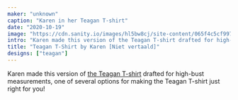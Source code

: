 ```yaml
---
maker: "unknown"
caption: "Karen in her Teagan T-shirt"
date: "2020-10-19"
image: "https://cdn.sanity.io/images/hl5bw8cj/site-content/065f4c5cf9977fa2a24938964fb1e700a2dd1ea2-2048x2048.jpg"
intro: "Karen made this version of the Teagan T-shirt drafted for high-bust measurements, one of several options for making the Teagan T-shirt just right for you!"
title: "Teagan T-Shirt by Karen [Niet vertaald]"
designs: ["teagan"]
---
```


Karen made this version of [the Teagan T-shirt](/designs/teagan/) drafted for high-bust measurements, one of several options for making the Teagan T-shirt just right for you!

